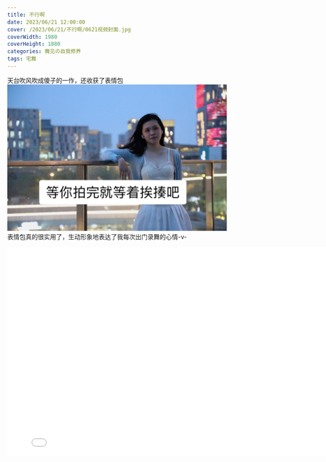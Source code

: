 ```yaml
---
title: 不行啊
date: 2023/06/21 12:00:00
cover: /2023/06/21/不行啊/0621视频封面.jpg
coverWidth: 1980
coverHeight: 1080
categories: 舞见の自我修养
tags: 宅舞
---
```

天台吹风吹成傻子的一作，还收获了表情包
![](./不行啊/表情包.jpg)
表情包真的很实用了，生动形象地表达了我每次出门录舞的心情-v-
<iframe src="//player.bilibili.com/player.html?aid=657542386&bvid=BV1Ca4y1w7XJ&cid=1170578677&p=1" scrolling="no" border="0" frameborder="no" framespacing="0" allowfullscreen="true" style="width: 800px; height:480px;"> </iframe>